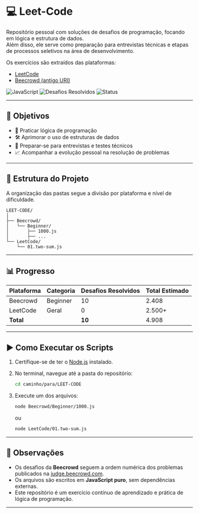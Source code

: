 # 💻 Leet-Code

Repositório pessoal com soluções de desafios de programação, focando em lógica e estrutura de dados.  
Além disso, ele serve como preparação para entrevistas técnicas e etapas de processos seletivos na área de desenvolvimento.

Os exercícios são extraídos das plataformas:

- [LeetCode](https://leetcode.com)
- [Beecrowd (antigo URI)](https://judge.beecrowd.com)

![JavaScript](https://img.shields.io/badge/code-JavaScript-yellow)
![Desafios Resolvidos](https://img.shields.io/badge/resolvidos-10-blue)
![Status](https://img.shields.io/badge/status-em%20progresso-orange)

---

## 🚀 Objetivos

- 🧪 Praticar lógica de programação  
- 🛠️ Aprimorar o uso de estruturas de dados  
- 🔎 Preparar-se para entrevistas e testes técnicos  
- 📈 Acompanhar a evolução pessoal na resolução de problemas  

---

## 📁 Estrutura do Projeto

A organização das pastas segue a divisão por plataforma e nível de dificuldade.

```
LEET-CODE/
│
├── Beecrowd/
│   └── Beginner/
│       ├── 1000.js
│       ├── ...
└── LeetCode/
    └── 01.two-sum.js
```

---

## 📊 Progresso

| Plataforma  | Categoria | Desafios Resolvidos | Total Estimado |
|-------------|-----------|---------------------|----------------|
| Beecrowd    | Beginner  | 10                  | 2.408          |
| LeetCode    | Geral     | 0                   | 2.500+         |
| **Total**   |           | **10**              | 4.908          |

---

## ▶️ Como Executar os Scripts

1. Certifique-se de ter o [Node.js](https://nodejs.org) instalado.
2. No terminal, navegue até a pasta do repositório:

   ```bash
   cd caminho/para/LEET-CODE
   ```

3. Execute um dos arquivos:

   ```bash
   node Beecrowd/Beginner/1000.js
   ```

   ou

   ```bash
   node LeetCode/01.two-sum.js
   ```

---

## 📌 Observações

- Os desafios da **Beecrowd** seguem a ordem numérica dos problemas publicados na [judge.beecrowd.com](https://judge.beecrowd.com).
- Os arquivos são escritos em **JavaScript puro**, sem dependências externas.
- Este repositório é um exercício contínuo de aprendizado e prática de lógica de programação.

---
